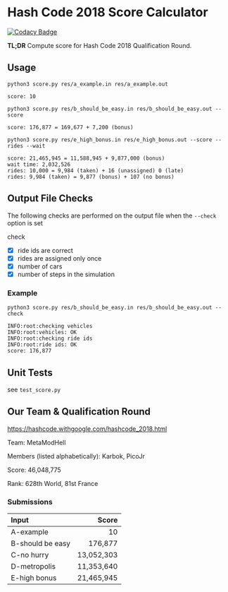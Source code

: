 # Hash Code 2018 Score Calculator

[![Codacy Badge](https://api.codacy.com/project/badge/Grade/c7b68e6d417b43c48d66f76b6d02dc7f)](https://app.codacy.com/app/PicoJr/2018-hashcode-score?utm_source=github.com&utm_medium=referral&utm_content=PicoJr/2018-hashcode-score&utm_campaign=Badge_Grade_Dashboard)

**TL;DR** Compute score for Hash Code 2018 Qualification Round.

## Usage

`python3 score.py res/a_example.in res/a_example.out`

```
score: 10
```

`python3 score.py res/b_should_be_easy.in res/b_should_be_easy.out --score`

```
score: 176,877 = 169,677 + 7,200 (bonus)
```

`python3 score.py res/e_high_bonus.in res/e_high_bonus.out --score --rides --wait `

```
score: 21,465,945 = 11,588,945 + 9,877,000 (bonus)
wait time: 2,032,526
rides: 10,000 = 9,984 (taken) + 16 (unassigned) 0 (late)
rides: 9,984 (taken) = 9,877 (bonus) + 107 (no bonus)
```

## Output File Checks

The following checks are performed on the output file when the `--check` option is set

check
- [x] ride ids are correct
- [x] rides are assigned only once
- [x] number of cars
- [x] number of steps in the simulation

### Example

`python3 score.py res/b_should_be_easy.in res/b_should_be_easy.out --check`

```
INFO:root:checking vehicles
INFO:root:vehicles: OK
INFO:root:checking ride ids
INFO:root:ride ids: OK
score: 176,877
```

## Unit Tests

see `test_score.py`

## Our Team & Qualification Round

<https://hashcode.withgoogle.com/hashcode_2018.html>

Team: MetaModHell

Members (listed alphabetically): Karbok, PicoJr

Score: 46,048,775

Rank: 628th World, 81st France

### Submissions

| Input            |  Score     |
|:-----------------|-----------:|
| A-example        | 10         |
| B-should be easy | 176,877    |
| C-no hurry       | 13,052,303 |
| D-metropolis     | 11,353,640 |
| E-high bonus     | 21,465,945 |

